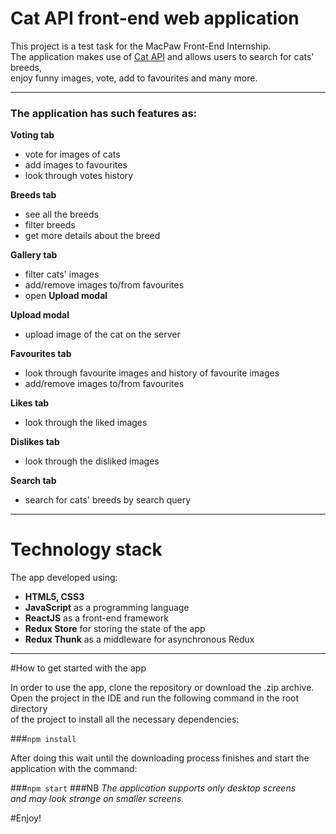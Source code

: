 # Cat API front-end web application

This project is a test task for the MacPaw Front-End Internship.\
The application makes use of [Cat API](https://docs.thecatapi.com/) and allows users to search for cats' breeds,\
enjoy funny images, vote, add to favourites and many more.
***
### The application has such features as:
**Voting tab**
- vote for images of cats
- add images to favourites
- look through votes history

**Breeds tab**
- see all the breeds
- filter breeds
- get more details about the breed

**Gallery tab**
- filter cats' images
- add/remove images to/from favourites
- open **Upload modal**

**Upload modal**
- upload image of the cat on the server

**Favourites tab**
- look through favourite images and history of favourite images
- add/remove images to/from favourites

**Likes tab**
- look through the liked images

**Dislikes tab**
- look through the disliked images

**Search tab**
- search for cats' breeds by search query
***

# Technology stack
The app developed using:
- **HTML5, CSS3**
- **JavaScript** as a programming language
- **ReactJS** as a front-end framework
- **Redux Store** for storing the state of the app
- **Redux Thunk** as a middleware for asynchronous Redux

***

#How to get started with the app

In order to use the app, clone the repository or download the .zip archive.\
Open the project in the IDE and run the following command in the root directory\
of the project to install all the necessary dependencies:

###`npm install`

After doing this wait until the downloading process finishes and start the application with the command:

###`npm start`
###NB
_The application supports only desktop screens\
and may look strange on smaller screens._

#Enjoy!





